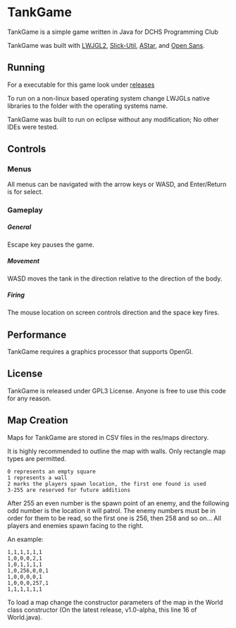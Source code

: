 # TankGame

TankGame is a simple game written in Java for DCHS Programming Club

TankGame was built with [LWJGL2](http://legacy.lwjgl.org), [Slick-Util](http://slick.ninjacave.com), [AStar](https://code.google.com/p/a-star-java), and [Open Sans](http://www.fontsquirrel.com/fonts/open-sans).

## Running

For a executable for this game look under [releases](https://github.com/dominikWin/TankGame/releases)

To run on a non-linux based operating system change LWJGLs native libraries to the folder with the operating systems name.

TankGame was built to run on eclipse without any modification; No other IDEs were tested.

## Controls

### Menus

All menus can be navigated with the arrow keys or WASD, and Enter/Return is for select.

### Gameplay
##### General

Escape key pauses the game.
##### Movement

WASD moves the tank in the direction relative to the direction of the body.
##### Firing

The mouse location on screen controls direction and the space key fires.

## Performance

TankGame requires a graphics processor that supports OpenGl.

## License

TankGame is released under GPL3 License.
Anyone is free to use this code for any reason.

## Map Creation

Maps for TankGame are stored in CSV files in the res/maps directory.

It is highly recommended to outline the map with walls. Only rectangle map types are permitted.

```
0 represents an empty square
1 represents a wall
2 marks the players spawn location, the first one found is used
3-255 are reserved for future additions
```
After 255 an even number is the spawn point of an enemy, and the following odd number is the location it will patrol.
The enemy numbers must be in order for them to be read, so the first one is 256, then 258 and so on...
All players and enemies spawn facing to the right.

An example:
```
1,1,1,1,1,1
1,0,0,0,2,1
1,0,1,1,1,1
1,0,256,0,0,1
1,0,0,0,0,1
1,0,0,0,257,1
1,1,1,1,1,1
```

To load a map change the constructor parameters of the map in the World class constructor (On the latest release, v1.0-alpha, this line 16 of World.java).
